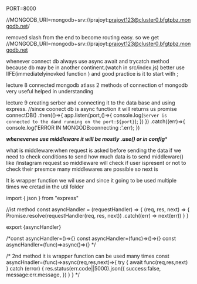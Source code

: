 PORT=8000

//MONGODB_URI=mongodb+srv://prajoyt:prajoyt123@cluster0.bfgtpbz.mongodb.net/

removed slash from the end to become routing easy.
so we get
//MONGODB_URI=mongodb+srv://prajoyt:prajoyt123@cluster0.bfgtpbz.mongodb.net

whenever connect db always use async await and trycatch method because db may be in another continent.(watch in src/index.js) better use IIFE(immediatelyinovked function ) and good practice is it to start  with ;


lecture 8 connected mongodb atlass 
 2 methods of connection of mongodb very useful helped in understanding   


 lecture 9 creating serber and connecting it to the data base and using express.
 //since coonect db is async function it will returns us promise
connectDB()
.then(()=>{
    app.listen(port,()=>{
        console.log(`Server is connected to the dand running on the port:${port}`);
    })
})
.catch((err)=>{
    console.log('ERROR IN MONGODB:connecting :'.err);
})

***wheneverwe use middleware it will be mostly .use() or in config****

what is middleware:when request is asked  before sending the data if we need to check conditions to send how much data is to send middleware()
like
/instagram  request  so middleware will check if user ispresent or not to check their presmce many middlewares are possible so next is 


It is wrapper function we wil use and since it going to be used multiple times we cretad in the util folder

import { json } from "express"

//ist method
const asyncHandler = (requestHandler) => {
    (req, res, next) => {
        Promise.resolve(requestHandler(req, res, next))
            .catch((err) => next(err))
    }
}

export {asyncHandler}


/*const asyncHandler=()=>{}
const asyncHandler=(func)=>()=>{}
const asyncHandler=(func)=>async()=>{} */


/* 2nd method
it is wrapper function can be used many times
const asyncHnadler=(func)=>async(req,res,next)=>{
    try {
        await func(req,res,next)
    } catch (error) {
        res.status(err.code||5000).json({
            success:false,
            message:err.message,
        })
    }
} */

